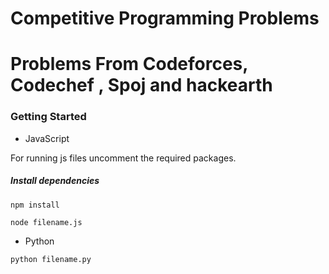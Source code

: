 # Competitive Programming Problems

# Problems From Codeforces, Codechef , Spoj and hackearth

### Getting Started 
* JavaScript

For running js files uncomment the required packages.

##### Install dependencies

`npm install`

`node filename.js`

* Python

`python filename.py`
